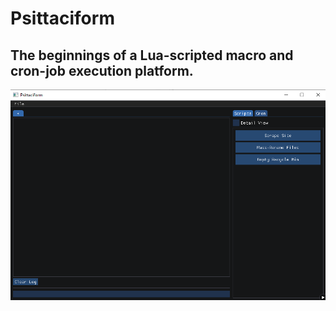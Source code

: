 # Psittaciform
The beginnings of a Lua-scripted macro and cron-job execution platform.
---
![Screenshot](https://github.com/TheEclectus/Psittaciform/blob/master/screenshot-psit.PNG)
